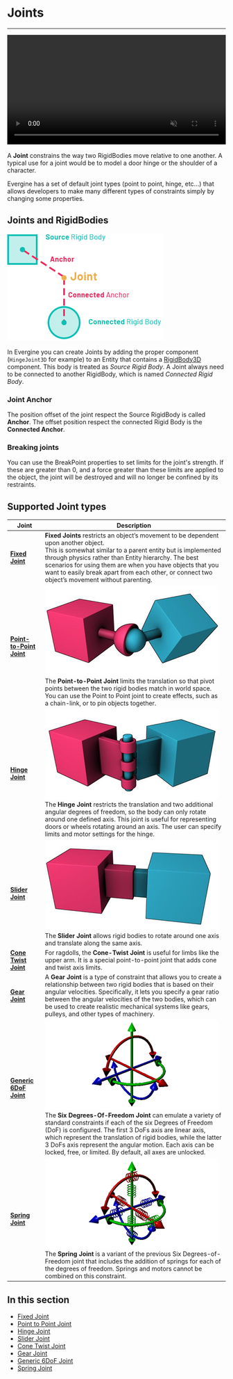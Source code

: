 # Joints
---

<video autoplay loop muted width="100%" height="auto">
  <source src="images/joints.mp4" type="video/mp4">
</video>

A **Joint** constrains the way two RigidBodies move relative to one another. A typical use for a joint would be to model a door hinge or the shoulder of a character.

Evergine has a set of default joint types (point to point, hinge, etc...) that allows developers to make many different types of constraints simply by changing some properties.

## Joints and RigidBodies

![Joints](images/joints.png)

In Evergine you can create Joints by adding the proper component (`HingeJoint3D` for example) to an Entity that contains a [RigidBody3D](../physic_bodies/rigid_bodies.md) component. This body is treated as *Source Rigid Body*. A Joint always need to be connected to another RigidBody, which is named *Connected Rigid Body*.

### Joint Anchor

The position offset of the joint respect the Source RigidBody is called **Anchor**. The offset position respect the connected Rigid Body is the **Connected Anchor**.

### Breaking joints

You can use the BreakPoint properties to set limits for the joint's strength. If these are greater than 0, and a force greater than these limits are applied to the object, the joint will be destroyed and will no longer be confined by its restraints.

## Supported Joint types

| Joint | Description |
| --- | --- |
| **[Fixed Joint](fixed_joint.md)** | **Fixed Joints** restricts an object’s movement to be dependent upon another object. <br/>This is somewhat similar to a parent entity but is implemented through physics rather than Entity hierarchy. The best scenarios for using them are when you have objects that you want to easily break apart from each other, or connect two object’s movement without parenting. |
| **[Point-to-Point Joint](point_to_point_joint.md)** | ![Point to Point](images/point2pointJoint.png)<br/>The **Point-to-Point Joint** limits the translation so that pivot points between the two rigid bodies match in world space. You can use the Point to Point joint to create effects, such as a chain-link, or to pin objects together. |
| **[Hinge Joint](hinge_joint.md)** | ![Hinge](images/HingeJoint.png)<br/>The **Hinge Joint** restricts the translation and two additional angular degrees of freedom, so the body can only rotate around one defined axis. This joint is useful for representing doors or wheels rotating around an axis. The user can specify limits and motor settings for the hinge. |
| **[Slider Joint](slider_joint.md)** | ![Slider](images/SliderJoint.png)<br/>The **Slider Joint** allows rigid bodies to rotate around one axis and translate along the same axis. |
| **[Cone Twist Joint](cone_twist_joint.md)** | For ragdolls, the **Cone-Twist Joint** is useful for limbs like the upper arm. It is a special point-to-point joint that adds cone and twist axis limits. |
| **[Gear Joint](gear_joint.md)** | A **Gear Joint** is a type of constraint that allows you to create a relationship between two rigid bodies that is based on their angular velocities. Specifically, it lets you specify a gear ratio between the angular velocities of the two bodies, which can be used to create realistic mechanical systems like gears, pulleys, and other types of machinery. |
| **[Generic 6DoF Joint](generic_6dof_joint.md)** | ![6DoF](images/6dofJoint.png)<br/>The **Six Degrees-Of-Freedom Joint** can emulate a variety of standard constraints if each of the six Degrees of Freedom (DoF) is configured. The first 3 DoFs axis are linear axis, which represent the translation of rigid bodies, while the latter 3 DoFs axis represent the angular motion. Each axis can be locked, free, or limited. By default, all axes are unlocked. |
| **[Spring Joint](spring_joint.md)** | ![6DoF](images/SpringJoint.png)<br/>The **Spring Joint** is a variant of the previous Six Degrees-of-Freedom joint that includes the addition of springs for each of the degrees of freedom. Springs and motors cannot be combined on this constraint. |

## In this section
* [Fixed Joint](fixed_joint.md)
* [Point to Point Joint](point_to_point_joint.md)
* [Hinge Joint](hinge_joint.md)
* [Slider Joint](slider_joint.md)
* [Cone Twist Joint](cone_twist_joint.md)
* [Gear Joint](gear_joint.md)
* [Generic 6DoF Joint](generic_6dof_joint.md)
* [Spring Joint](spring_joint.md)